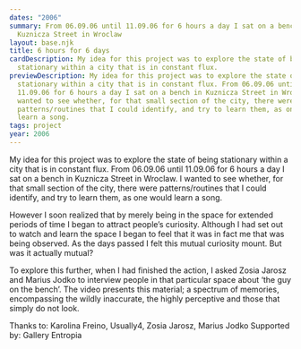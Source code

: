 ```yaml
---
dates: "2006"
summary: From 06.09.06 until 11.09.06 for 6 hours a day I sat on a bench in
  Kuznicza Street in Wroclaw
layout: base.njk
title: 6 hours for 6 days
cardDescription: My idea for this project was to explore the state of being
  stationary within a city that is in constant flux.
previewDescription: My idea for this project was to explore the state of being
  stationary within a city that is in constant flux. From 06.09.06 until
  11.09.06 for 6 hours a day I sat on a bench in Kuznicza Street in Wroclaw. I
  wanted to see whether, for that small section of the city, there were
  patterns/routines that I could identify, and try to learn them, as one would
  learn a song.
tags: project
year: 2006
---
```


My idea for this project was to explore the state of being stationary within a
city that is in constant flux. From 06.09.06 until 11.09.06 for 6 hours a day I
sat on a bench in Kuznicza Street in Wroclaw. I wanted to see whether, for that
small section of the city, there were patterns/routines that I could identify,
and try to learn them, as one would learn a song.

However I soon realized that by merely being in the space for extended periods
of time I began to attract people’s curiosity. Although I had set out to watch
and learn the space I began to feel that it was in fact me that was being
observed. As the days passed I felt this mutual curiosity mount. But was it
actually mutual?

To explore this further, when I had finished the action, I asked Zosia Jarosz
and Marius Jodko to interview people in that particular space about ‘the guy on
the bench’. The video presents this material; a spectrum of memories,
encompassing the wildly inaccurate, the highly perceptive and those that simply
do not look.

Thanks to: Karolina Freino, Usually4, Zosia Jarosz, Marius Jodko Supported by:
Gallery Entropia

